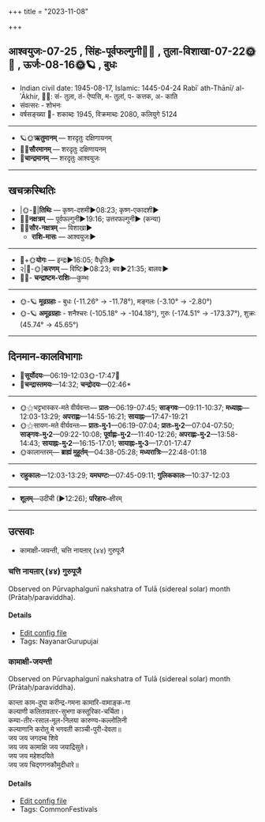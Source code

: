 +++
title = "2023-11-08"

+++
## आश्वयुजः-07-25  ,  सिंहः-पूर्वफल्गुनी🌛🌌  ,  तुला-विशाखा-07-22🌞🌌  ,  ऊर्जः-08-16🌞🪐  ,  बुधः
- Indian civil date: 1945-08-17, Islamic: 1445-04-24 Rabīʿ ath-Thānī/ al-ʾĀkhir, 🌌🌞: सं- तुला, तं- ऐप्पसि, म- तुलां, प- कत्तक, अ- काति
- संवत्सरः - शोभनः
- वर्षसङ्ख्या 🌛- शकाब्दः 1945, विक्रमाब्दः 2080, कलियुगे 5124
___________________
- 🪐🌞**ऋतुमानम्** — शरदृतुः दक्षिणायनम्
- 🌌🌞**सौरमानम्** — शरदृतुः दक्षिणायनम्
- 🌛**चान्द्रमानम्** — शरदृतुः आश्वयुजः
___________________


## खचक्रस्थितिः
- |🌞-🌛|**तिथिः** — कृष्ण-दशमी►08:23; कृष्ण-एकादशी►  
- 🌌🌛**नक्षत्रम्** — पूर्वफल्गुनी►19:16; उत्तरफल्गुनी► (कन्या)  
- 🌌🌞**सौर-नक्षत्रम्** — विशाखा►  
  - **राशि-मासः** — आश्वयुजः► 
___________________
- 🌛+🌞**योगः** — इन्द्रः►16:05; वैधृतिः►  
- २|🌛-🌞|**करणम्** — विष्टिः►08:23; बवः►21:35; बालवः►  
- 🌌🌛- **चन्द्राष्टम-राशिः**—कुम्भः  
___________________
- 🌞-🪐 **मूढग्रहाः** - बुधः (-11.26° → -11.78°), मङ्गलः (-3.10° → -2.80°)
- 🌞-🪐 **अमूढग्रहाः** - शनैश्चरः (-105.18° → -104.18°), गुरुः (-174.51° → -173.37°), शुक्रः (45.74° → 45.65°)
___________________


## दिनमान-कालविभागाः
- 🌅**सूर्योदयः**—06:19-12:03🌞️-17:47🌇  
- 🌛**चन्द्रास्तमयः**—14:32; **चन्द्रोदयः**—02:46*  
___________________
- 🌞⚝भट्टभास्कर-मते वीर्यवन्तः— **प्रातः**—06:19-07:45; **साङ्गवः**—09:11-10:37; **मध्याह्नः**—12:03-13:29; **अपराह्णः**—14:55-16:21; **सायाह्नः**—17:47-19:21  
- 🌞⚝सायण-मते वीर्यवन्तः— **प्रातः-मु॰1**—06:19-07:04; **प्रातः-मु॰2**—07:04-07:50; **साङ्गवः-मु॰2**—09:22-10:08; **पूर्वाह्णः-मु॰2**—11:40-12:26; **अपराह्णः-मु॰2**—13:58-14:43; **सायाह्नः-मु॰2**—16:15-17:01; **सायाह्नः-मु॰3**—17:01-17:47  
- 🌞कालान्तरम्— **ब्राह्मं मुहूर्तम्**—04:38-05:28; **मध्यरात्रिः**—22:48-01:18  
___________________
- **राहुकालः**—12:03-13:29; **यमघण्टः**—07:45-09:11; **गुलिककालः**—10:37-12:03  
___________________
- **शूलम्**—उदीची (►12:26); **परिहारः**–क्षीरम्  
___________________

## उत्सवाः
- कामाक्षी-जयन्ती, चत्ति नायऩार् (४४) गुरुपूजै
### चत्ति नायऩार् (४४) गुरुपूजै

Observed on Pūrvaphalgunī nakshatra of Tulā (sidereal solar) month (Prātaḥ/paraviddha). 



#### Details
- [Edit config file](https://github.com/jyotisham/adyatithi/blob/master/mahApuruSha/nAyanAr/sidereal_solar_month/nakshatra/07/11/catti_nAyan2Ar_%2844%29_gurupUjai.toml)
- Tags: NayanarGurupujai


### कामाक्षी-जयन्ती

Observed on Pūrvaphalgunī nakshatra of Tulā (sidereal solar) month (Prātaḥ/paraviddha). 

कान्ता काम-दुघा करीन्द्र-गमना कामारि-वामाङ्क-गा  
कल्याणी कलितावतार-सुभगा कस्तूरिका-चर्चिता।  
कम्पा-तीर-रसाल-मूल-निलया कारुण्य-कल्लोलिनी  
कल्याणानि करोतु मे भगवती काञ्ची-पुरी-देवता॥  
जय जय जगदम्ब शिवे  
जय जय कामाक्षि जय जयाद्रिसुते।  
जय जय महेशदयिते  
जय जय चिद्गगनकौमुदीधारे॥



#### Details
- [Edit config file](https://github.com/jyotisham/adyatithi/blob/master/devatA/shakti/sidereal_solar_month/nakshatra/07/11/kAmAkSI-jayantI.toml)
- Tags: CommonFestivals


